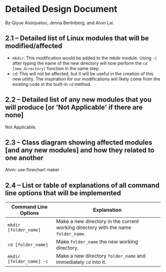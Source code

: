 # Detailed Design Document
By Qiyue Aixinjueluo, Jenna Berlinberg, and Alvin Lai.

## 2.1 – Detailed list of Linux modules that will be modified/affected
* `mkdir`: This modification would be added to the mkdir module. Using `-c` after typing the name of the new directory will now perform the `cd [new_directory]` function in the same step.
* `cd`: This will not be affected, but it will be useful in the creation of this new utility. The inspiration for our modifications will likely come from the existing code in the built-in `cd` method.

## 2.2 – Detailed list of any new modules that you will produce [or 'Not Applicable' if there are none]
Not Applicable.

## 2.3 – Class diagram showing affected modules [and any new modules] and how they related to one another
Alvin: use flowchart maker


## 2.4 – List or table of explanations of all command line options that will be implemented

| Command Line Options     | Explanation |
|--------------------------|------------------------------------------------------------------------------------|
| `mkdir [folder_name]`    | Make a new directory in the current working directory with the name `folder_name`. |
| `cd [folder_name]`       | Make `folder_name` the new working directory.|
| `mkdir [folder_name] -c` | Make a new directory `folder_name` and immediately `cd` into it. |

